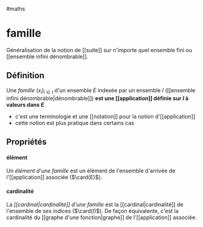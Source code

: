 #maths 
# famille

Généralisation de la notion de [[suite]] sur n'importe quel ensemble fini ou [[ensemble infini dénombrable]].

## Définition

Une _famille_ $(x_i)_{i\in I}$ d'un ensemble $E$ indexée par un ensemble $I$ ([[ensemble infini dénombrable|dénombrable]]) **est une [[application]] définie sur $I$ à valeurs dans $E$**. 
 - c'est une terminologie et une [[notation]] pour la notion d'[[application]]
 - cette notion est plus pratique dans certains cas


## Propriétés

#### élément
Un _élément d'une famille_ est un élément de l'ensemble d'arrivée de l'[[application]] associée ($\card(E)$).

#### cardinalité
La _[[cardinal|cardinalité]] d'une famille_ est la [[cardinal|cardinalité]] de l'ensemble de ses indices ($\card(I)$).
De façon équivalente, c'est la cardinalité du [[graphe d'une fonction|graphe]] de l'[[application]] associée.




